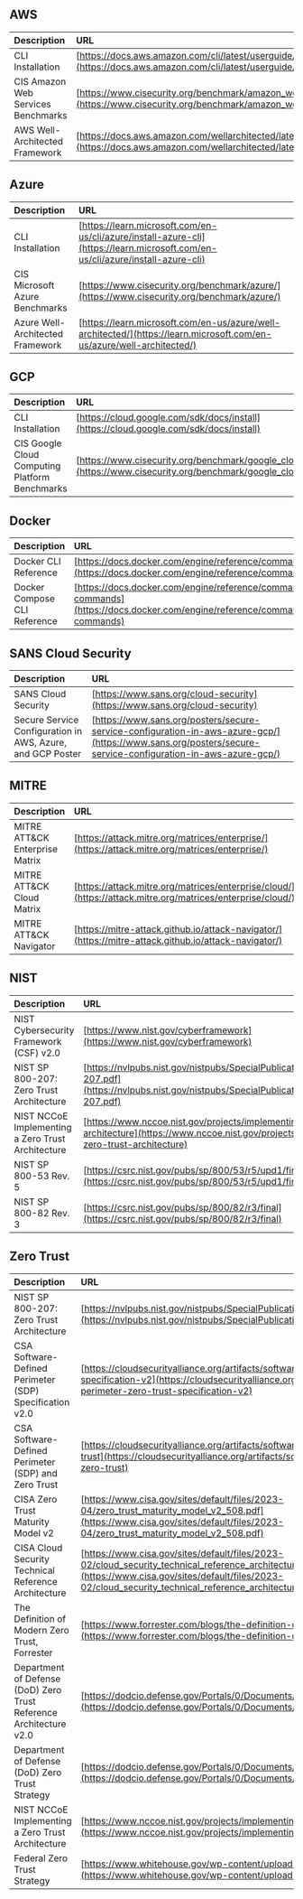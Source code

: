 ## AWS

| Description   | URL   |
| :---          | :---  |
| CLI Installation  | [https://docs.aws.amazon.com/cli/latest/userguide/getting-started-install.html](https://docs.aws.amazon.com/cli/latest/userguide/getting-started-install.html) |
| CIS Amazon Web Services Benchmarks | [https://www.cisecurity.org/benchmark/amazon_web_services/](https://www.cisecurity.org/benchmark/amazon_web_services/) |
| AWS Well-Architected Framework | [https://docs.aws.amazon.com/wellarchitected/latest/framework/welcome.html](https://docs.aws.amazon.com/wellarchitected/latest/framework/welcome.html) |

## Azure

| Description   | URL   |
| :---          | :---  |
| CLI Installation  | [https://learn.microsoft.com/en-us/cli/azure/install-azure-cli](https://learn.microsoft.com/en-us/cli/azure/install-azure-cli) |
| CIS Microsoft Azure Benchmarks | [https://www.cisecurity.org/benchmark/azure/](https://www.cisecurity.org/benchmark/azure/)
| Azure Well-Architected Framework | [https://learn.microsoft.com/en-us/azure/well-architected/](https://learn.microsoft.com/en-us/azure/well-architected/) |

## GCP

| Description   | URL   |
| :---          | :---  |
| CLI Installation  | [https://cloud.google.com/sdk/docs/install](https://cloud.google.com/sdk/docs/install) |
| CIS Google Cloud Computing Platform Benchmarks | [https://www.cisecurity.org/benchmark/google_cloud_computing_platform/](https://www.cisecurity.org/benchmark/google_cloud_computing_platform/) |

## Docker

| Description   | URL   |
| :---          | :---  |
| Docker CLI Reference | [https://docs.docker.com/engine/reference/commandline/cli/](https://docs.docker.com/engine/reference/commandline/cli/) |
| Docker Compose CLI Reference | [https://docs.docker.com/engine/reference/commandline/compose/#child-commands](https://docs.docker.com/engine/reference/commandline/compose/#child-commands) |

## SANS Cloud Security

| Description   | URL   |
| :---          | :---  |
| SANS Cloud Security | [https://www.sans.org/cloud-security](https://www.sans.org/cloud-security) |
| Secure Service Configuration in AWS, Azure, and GCP Poster | [https://www.sans.org/posters/secure-service-configuration-in-aws-azure-gcp/](https://www.sans.org/posters/secure-service-configuration-in-aws-azure-gcp/) |

## MITRE

| Description   | URL   |
| :---          | :---  |
| MITRE ATT&CK Enterprise Matrix | [https://attack.mitre.org/matrices/enterprise/](https://attack.mitre.org/matrices/enterprise/) |
| MITRE ATT&CK Cloud Matrix | [https://attack.mitre.org/matrices/enterprise/cloud/](https://attack.mitre.org/matrices/enterprise/cloud/) |
| MITRE ATT&CK Navigator | [https://mitre-attack.github.io/attack-navigator/](https://mitre-attack.github.io/attack-navigator/) |

## NIST

| Description   | URL   |
| :---          | :---  |
| NIST Cybersecurity Framework (CSF) v2.0 | [https://www.nist.gov/cyberframework](https://www.nist.gov/cyberframework) |
| NIST SP 800-207: Zero Trust Architecture | [https://nvlpubs.nist.gov/nistpubs/SpecialPublications/NIST.SP.800-207.pdf](https://nvlpubs.nist.gov/nistpubs/SpecialPublications/NIST.SP.800-207.pdf) |
| NIST NCCoE Implementing a Zero Trust Architecture | [https://www.nccoe.nist.gov/projects/implementing-zero-trust-architecture](https://www.nccoe.nist.gov/projects/implementing-zero-trust-architecture) |
| NIST SP 800-53 Rev. 5 | [https://csrc.nist.gov/pubs/sp/800/53/r5/upd1/final](https://csrc.nist.gov/pubs/sp/800/53/r5/upd1/final) |
| NIST SP 800-82 Rev. 3 | [https://csrc.nist.gov/pubs/sp/800/82/r3/final](https://csrc.nist.gov/pubs/sp/800/82/r3/final) |

## Zero Trust

| Description   | URL   |
| :---          | :---  |
| NIST SP 800-207: Zero Trust Architecture | [https://nvlpubs.nist.gov/nistpubs/SpecialPublications/NIST.SP.800-207.pdf](https://nvlpubs.nist.gov/nistpubs/SpecialPublications/NIST.SP.800-207.pdf) |
| CSA Software-Defined Perimeter (SDP) Specification v2.0 | [https://cloudsecurityalliance.org/artifacts/software-defined-perimeter-zero-trust-specification-v2](https://cloudsecurityalliance.org/artifacts/software-defined-perimeter-zero-trust-specification-v2) |
| CSA Software-Defined Perimeter (SDP) and Zero Trust | [https://cloudsecurityalliance.org/artifacts/software-defined-perimeter-and-zero-trust](https://cloudsecurityalliance.org/artifacts/software-defined-perimeter-and-zero-trust) |
| CISA Zero Trust Maturity Model v2 | [https://www.cisa.gov/sites/default/files/2023-04/zero_trust_maturity_model_v2_508.pdf](https://www.cisa.gov/sites/default/files/2023-04/zero_trust_maturity_model_v2_508.pdf) |
| CISA Cloud Security Technical Reference Architecture | [https://www.cisa.gov/sites/default/files/2023-02/cloud_security_technical_reference_architecture_2.pdf](https://www.cisa.gov/sites/default/files/2023-02/cloud_security_technical_reference_architecture_2.pdf) |
| The Definition of Modern Zero Trust, Forrester | [https://www.forrester.com/blogs/the-definition-of-modern-zero-trust/](https://www.forrester.com/blogs/the-definition-of-modern-zero-trust/) |
| Department of Defense (DoD) Zero Trust Reference Architecture v2.0 | [https://dodcio.defense.gov/Portals/0/Documents/Library/(U)ZT_RA_v2.0(U)_Sep22.pdf](https://dodcio.defense.gov/Portals/0/Documents/Library/(U)ZT_RA_v2.0(U)_Sep22.pdf) |
| Department of Defense (DoD) Zero Trust Strategy | [https://dodcio.defense.gov/Portals/0/Documents/Library/DoD-ZTStrategy.pdf](https://dodcio.defense.gov/Portals/0/Documents/Library/DoD-ZTStrategy.pdf) |
| NIST NCCoE Implementing a Zero Trust Architecture | [https://www.nccoe.nist.gov/projects/implementing-zero-trust-architecture](https://www.nccoe.nist.gov/projects/implementing-zero-trust-architecture) |
| Federal Zero Trust Strategy | [https://www.whitehouse.gov/wp-content/uploads/2022/01/M-22-09.pdf](https://www.whitehouse.gov/wp-content/uploads/2022/01/M-22-09.pdf) |